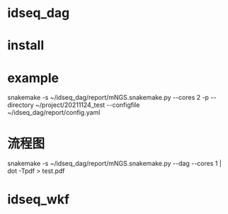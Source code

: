 # idseq_dag

# install


# example
snakemake -s ~/idseq_dag/report/mNGS.snakemake.py --cores 2 -p --directory ~/project/20211124_test  --configfile ~/idseq_dag/report/config.yaml
# 流程图
snakemake -s ~/idseq_dag/report/mNGS.snakemake.py  --dag --cores 1 | dot -Tpdf > test.pdf
# idseq_wkf
